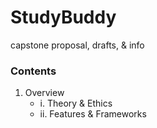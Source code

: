 # StudyBuddy
capstone proposal, drafts, &amp; info

### Contents
1. Overview
   - i. Theory & Ethics
   - ii. Features & Frameworks
